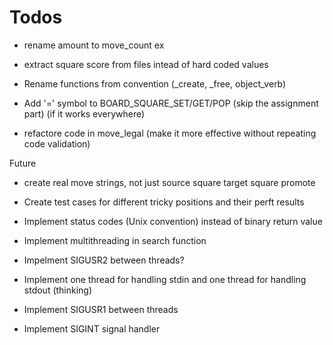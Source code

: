 # Todos
* rename amount to move_count ex
* extract square score from files intead of hard coded values
* Rename functions from convention (_create, _free, object_verb)
* Add '=' symbol to BOARD_SQUARE_SET/GET/POP (skip the assignment part) (if it works everywhere)

* refactore code in move_legal (make it more effective without repeating code validation)

Future
* create real move strings, not just source square target square promote
* Create test cases for different tricky positions and their perft results

* Implement status codes (Unix convention) instead of binary return value
* Implement multithreading in search function
* Impelment SIGUSR2 between threads?
* Implement one thread for handling stdin and one thread for handling stdout (thinking)
* Implement SIGUSR1 between threads
* Implement SIGINT signal handler
